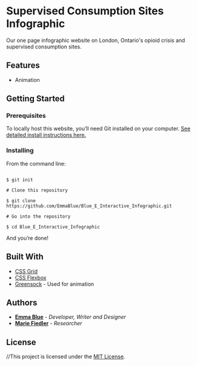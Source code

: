 # Supervised Consumption Sites Infographic 

Our one page infographic website on London, Ontario's opioid crisis and supervised consumption sites.

## Features

* Animation

## Getting Started

### Prerequisites

To locally host this website, you’ll need Git installed on your computer.
[See detailed install instructions here.](https://gist.github.com/derhuerst/1b15ff4652a867391f03)

### Installing

From the command line:

```# Initialize git

$ git init

# Clone this repository

$ git clone https://github.com/EmmaBlue/Blue_E_Interactive_Infographic.git

# Go into the repository

$ cd Blue_E_Interactive_Infographic

```

And you’re done!

## Built With

* [CSS Grid](https://cssreference.io/css-grid/)
* [CSS Flexbox](https://cssreference.io/flexbox/)  
* [Greensock](https://greensock.com/) - Used for animation

## Authors

* [**Emma Blue**](https://github.com/EmmaBlue) - *Developer, Writer and Designer*
* [**Marie Fiedler**](https://www.facebook.com/marie.fiedler.5) - *Researcher*

## License

//This project is licensed under the [MIT License](https://opensource.org/licenses/MIT/).